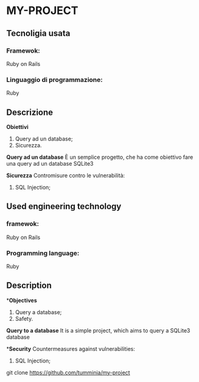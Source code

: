 # MY-PROJECT

## Tecnoligia usata
### Framewok: 
Ruby on Rails

### Linguaggio di programmazione:
Ruby

## Descrizione
**Obiettivi**
1. Query ad un database;
2. Sicurezza.

**Query ad un database**
È un semplice progetto, che ha come obiettivo fare una query ad un database SQLite3

**Sicurezza**
Contromisure contro le vulnerabilità:
1. SQL Injection;

## Used engineering technology
### framewok:
Ruby on Rails 
### Programming language:
Ruby

## Description
***Objectives**
1. Query a database;
2. Safety.

**Query to a database**
It is a simple project, which aims to query a SQLite3 database

***Security**
Countermeasures against vulnerabilities:
1. SQL Injection;

git clone https://github.com/tumminia/my-project
